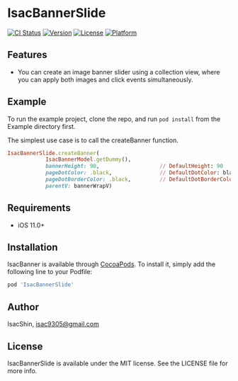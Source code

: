 # IsacBannerSlide

[![CI Status](https://img.shields.io/travis/IsacShin/IsacBanner.svg?style=flat)](https://travis-ci.org/IsacShin/IsacBanner)
[![Version](https://img.shields.io/cocoapods/v/IsacBanner.svg?style=flat)](https://cocoapods.org/pods/IsacBanner)
[![License](https://img.shields.io/cocoapods/l/IsacBanner.svg?style=flat)](https://cocoapods.org/pods/IsacBanner)
[![Platform](https://img.shields.io/cocoapods/p/IsacBanner.svg?style=flat)](https://cocoapods.org/pods/IsacBanner)

## Features

- You can create an image banner slider using a collection view, where you can apply both images and click events simultaneously.

## Example

To run the example project, clone the repo, and run `pod install` from the Example directory first.

The simplest use case is to call the createBanner function.
```ruby
IsacBannerSlide.createBanner(
            IsacBannerModel.getDummy(),
            bannerHeight: 90,                   // DefaultHeight: 90
            pageDotColor: .black,               // DefaultDotColor: black
            pageDotBorderColor: .black,         // DefaultDotBorderColor: black
            parentV: bannerWrapV)
```

## Requirements
- iOS 11.0+
  
## Installation

IsacBanner is available through [CocoaPods](https://cocoapods.org). To install
it, simply add the following line to your Podfile:

```ruby
pod 'IsacBannerSlide'
```

## Author

IsacShin, isac9305@gmail.com

## License

IsacBannerSlide is available under the MIT license. See the LICENSE file for more info.
